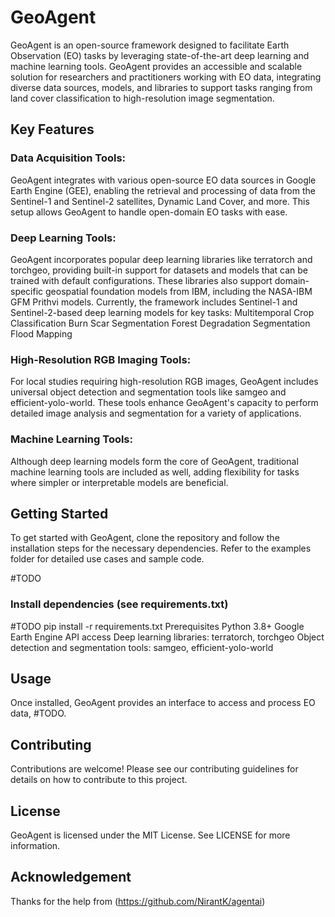 # GeoAgent
GeoAgent is an open-source framework designed to facilitate Earth Observation (EO) tasks by leveraging state-of-the-art deep learning and machine learning tools. GeoAgent provides an accessible and scalable solution for researchers and practitioners working with EO data, integrating diverse data sources, models, and libraries to support tasks ranging from land cover classification to high-resolution image segmentation.

## Key Features
### Data Acquisition Tools:
GeoAgent integrates with various open-source EO data sources in Google Earth Engine (GEE), enabling the retrieval and processing of data from the Sentinel-1 and Sentinel-2 satellites, Dynamic Land Cover, and more. This setup allows GeoAgent to handle open-domain EO tasks with ease.

### Deep Learning Tools:
GeoAgent incorporates popular deep learning libraries like terratorch and torchgeo, providing built-in support for datasets and models that can be trained with default configurations. These libraries also support domain-specific geospatial foundation models from IBM, including the NASA-IBM GFM Prithvi models. Currently, the framework includes Sentinel-1 and Sentinel-2-based deep learning models for key tasks:
Multitemporal Crop Classification
Burn Scar Segmentation
Forest Degradation Segmentation
Flood Mapping
### High-Resolution RGB Imaging Tools:
For local studies requiring high-resolution RGB images, GeoAgent includes universal object detection and segmentation tools like samgeo and efficient-yolo-world. These tools enhance GeoAgent's capacity to perform detailed image analysis and segmentation for a variety of applications.

### Machine Learning Tools:
Although deep learning models form the core of GeoAgent, traditional machine learning tools are included as well, adding flexibility for tasks where simpler or interpretable models are beneficial.

## Getting Started
To get started with GeoAgent, clone the repository and follow the installation steps for the necessary dependencies. Refer to the examples folder for detailed use cases and sample code.

#TODO
### Install dependencies (see requirements.txt)
#TODO
pip install -r requirements.txt
Prerequisites
Python 3.8+
Google Earth Engine API access
Deep learning libraries: terratorch, torchgeo
Object detection and segmentation tools: samgeo, efficient-yolo-world

## Usage
Once installed, GeoAgent provides an interface to access and process EO data, #TODO.

## Contributing
Contributions are welcome! Please see our contributing guidelines for details on how to contribute to this project.

## License
GeoAgent is licensed under the MIT License. See LICENSE for more information.

## Acknowledgement
Thanks for the help from (https://github.com/NirantK/agentai)
